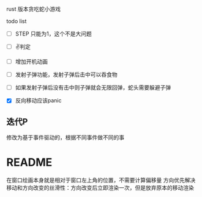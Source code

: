 rust 版本贪吃蛇小游戏



todo list
- [ ] STEP 只能为1，这个不是大问题
- [ ] ✌️判定
- [ ] 增加开机动画
- [ ] 发射子弹功能，发射子弹后击中可以吞食物
- [ ] 如果发射子弹后没有击中则子弹就会无限回弹，蛇头需要躲避子弹
- [x] 反向移动应该panic




## 迭代P
修改为基于事件驱动的，根据不同事件做不同的事

# README
在窗口绘画本身就是相对于窗口左上角的位置，不需要计算偏移量
方向优先解决移动和方向改变的丝滑性：方向改变后立即渲染一次，但是放弃原本的移动渲染